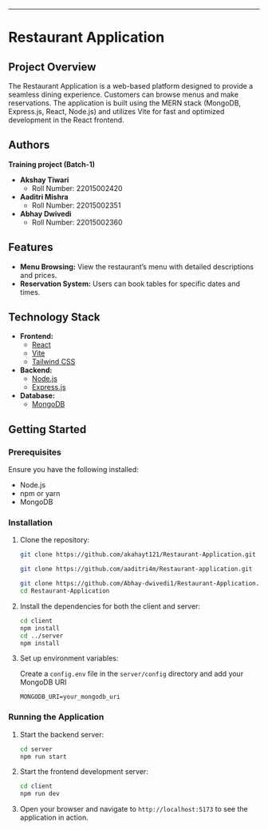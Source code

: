 

---

# Restaurant Application

## Project Overview

The Restaurant Application is a web-based platform designed to provide a seamless dining experience. Customers can browse menus and make reservations. The application is built using the MERN stack (MongoDB, Express.js, React, Node.js) and utilizes Vite for fast and optimized development in the React frontend.

## Authors
   **Training project (Batch-1)**

- **Akshay Tiwari**
  - Roll Number: 22015002420
- **Aaditri Mishra**
  - Roll Number: 22015002351
- **Abhay Dwivedi**
  - Roll Number: 22015002360

## Features

- **Menu Browsing:** View the restaurant’s menu with detailed descriptions and prices.
- **Reservation System:** Users can book tables for specific dates and times.

## Technology Stack

- **Frontend:**
  - [React](https://reactjs.org/)
  - [Vite](https://vitejs.dev/)
  - [Tailwind CSS](https://tailwindcss.com/) 
- **Backend:**
  - [Node.js](https://nodejs.org/)
  - [Express.js](https://expressjs.com/)
- **Database:**
  - [MongoDB](https://www.mongodb.com/)

  

## Getting Started

### Prerequisites

Ensure you have the following installed:

- Node.js
- npm or yarn
- MongoDB

### Installation

1. Clone the repository:
   ```bash
   git clone https://github.com/akahayt121/Restaurant-Application.git
   
   git clone https://github.com/aaditri4m/Restaurant-application.git 

   git clone https://github.com/Abhay-dwivedi1/Restaurant-Application.git 
   cd Restaurant-Application
   ```

2. Install the dependencies for both the client and server:
   ```bash
   cd client
   npm install
   cd ../server
   npm install
   ```

3. Set up environment variables:

   Create a `config.env` file in the `server/config` directory and add your MongoDB URI 

   ```plaintext
   MONGODB_URI=your_mongodb_uri
   ```

### Running the Application

1. Start the backend server:
   ```bash
   cd server
   npm run start
   ```

2. Start the frontend development server:
   ```bash
   cd client
   npm run dev
   ```

3. Open your browser and navigate to `http://localhost:5173` to see the application in action.



